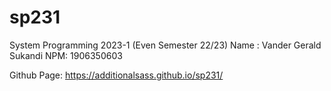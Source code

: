 # sp231
System Programming 2023-1 (Even Semester 22/23)
Name : Vander Gerald Sukandi
NPM: 1906350603

Github Page: https://additionalsass.github.io/sp231/
